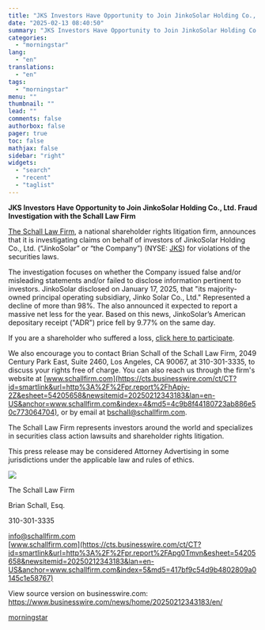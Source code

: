 ```yaml
---
title: "JKS Investors Have Opportunity to Join JinkoSolar Holding Co., Ltd. Fraud Investigation with the Schall Law Firm"
date: "2025-02-13 08:40:50"
summary: "JKS Investors Have Opportunity to Join JinkoSolar Holding Co., Ltd. Fraud Investigation with the Schall Law Firm The Schall Law Firm, a national shareholder rights litigation firm, announces that it is investigating claims on behalf of investors of JinkoSolar Holding Co., Ltd. (“JinkoSolar” or “the Company”) (NYSE: JKS) for violations..."
categories:
  - "morningstar"
lang:
  - "en"
translations:
  - "en"
tags:
  - "morningstar"
menu: ""
thumbnail: ""
lead: ""
comments: false
authorbox: false
pager: true
toc: false
mathjax: false
sidebar: "right"
widgets:
  - "search"
  - "recent"
  - "taglist"
---
```


**JKS Investors Have Opportunity to Join JinkoSolar Holding Co., Ltd. Fraud Investigation with the Schall Law Firm**

[The Schall Law Firm](https://cts.businesswire.com/ct/CT?id=smartlink&url=https%3A%2F%2Fschallfirm.com%2F&esheet=54205658&newsitemid=20250212343183&lan=en-US&anchor=The+Schall+Law+Firm&index=1&md5=252a2b89f66bd74dad55271e8096a281), a national shareholder rights litigation firm, announces that it is investigating claims on behalf of investors of JinkoSolar Holding Co., Ltd. (“JinkoSolar” or “the Company”) (NYSE: [JKS](https://cts.businesswire.com/ct/CT?id=smartlink&url=https%3A%2F%2Ffinance.yahoo.com%2Fquote%2FJKS&esheet=54205658&newsitemid=20250212343183&lan=en-US&anchor=JKS&index=2&md5=9dd5c9f0817f307d5e2e0e8f4ca06823)) for violations of the securities laws.

The investigation focuses on whether the Company issued false and/or misleading statements and/or failed to disclose information pertinent to investors. JinkoSolar disclosed on January 17, 2025, that "its majority-owned principal operating subsidiary, Jinko Solar Co., Ltd." Represented a decline of more than 98%. The also announced it expected to report a massive net less for the year. Based on this news, JinkoSolar’s American depositary receipt ("ADR") price fell by 9.77% on the same day.

If you are a shareholder who suffered a loss, [click here to participate](https://cts.businesswire.com/ct/CT?id=smartlink&url=https%3A%2F%2Fschallfirm.com%2Fcases%2Fjinkosolar-holding-co-ltd-2%2F%23case-form&esheet=54205658&newsitemid=20250212343183&lan=en-US&anchor=click+here+to+participate&index=3&md5=c3e9f01199e6a2f35b3238495e745eeb).

We also encourage you to contact Brian Schall of the Schall Law Firm, 2049 Century Park East, Suite 2460, Los Angeles, CA 90067, at 310-301-3335, to discuss your rights free of charge. You can also reach us through the firm's website at [www.schallfirm.com](https://cts.businesswire.com/ct/CT?id=smartlink&url=http%3A%2F%2Fpr.report%2FhApjv-2Z&esheet=54205658&newsitemid=20250212343183&lan=en-US&anchor=www.schallfirm.com&index=4&md5=4c9b8f44180723ab886e50c773064704), or by email at [bschall@schallfirm.com](mailto:bschall@schallfirm.com).

The Schall Law Firm represents investors around the world and specializes in securities class action lawsuits and shareholder rights litigation.

This press release may be considered Attorney Advertising in some jurisdictions under the applicable law and rules of ethics.

 ![](https://cts.businesswire.com/ct/CT?id=bwnews&sty=20250212343183r1&sid=mstr3&distro=nx&lang=en)

The Schall Law Firm
  
Brian Schall, Esq.
  
310-301-3335
  
[info@schallfirm.com](mailto:info@schallfirm.com)  
[www.schallfirm.com](https://cts.businesswire.com/ct/CT?id=smartlink&url=http%3A%2F%2Fpr.report%2FApg0Tmvn&esheet=54205658&newsitemid=20250212343183&lan=en-US&anchor=www.schallfirm.com&index=5&md5=417bf9c54d9b4802809a0145c1e58767)

View source version on businesswire.com: <https://www.businesswire.com/news/home/20250212343183/en/>

[morningstar](https://www.morningstar.com/news/business-wire/20250212343183/jks-investors-have-opportunity-to-join-jinkosolar-holding-co-ltd-fraud-investigation-with-the-schall-law-firm)
